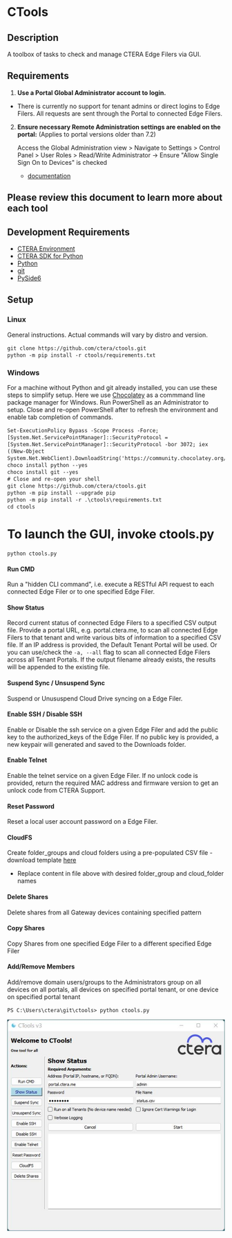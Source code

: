 # CTools

## Description

A toolbox of tasks to check and manage CTERA Edge Filers via GUI.

## Requirements

1. **Use a Portal Global Administrator account to login.**

- There is currently no support for tenant admins or direct logins to Edge Filers. All requests are sent through the Portal to connected Edge Filers.

2. **Ensure necessary Remote Administration settings are enabled on the portal:** (Applies to portal versions older than 7.2)

    Access the Global Administration view > Navigate to Settings > Control Panel > User Roles > Read/Write Administrator -> Ensure "Allow Single Sign On to Devices" is checked

    - [documentation](https://kb.ctera.com/v1/docs/en/customizing-administrator-roles-1?highlight=Allow%20Single%20Sign%20On%20to%20Devices) 

## Please review this document to learn more about each tool

## Development Requirements

- [CTERA Environment](https://www.ctera.com/)
- [CTERA SDK for Python](https://github.com/ctera/ctera-python-sdk)
- [Python](https://www.python.org/downloads/)
- [git](https://git-scm.com/)
- [PySide6](https://pypi.org/project/PySide6/)

## Setup

### Linux

General instructions. Actual commands will vary by distro and version.
```
git clone https://github.com/ctera/ctools.git
python -m pip install -r ctools/requirements.txt
```

### Windows

For a machine without Python and git already installed, you can use these steps to simplify setup.
Here we use [Chocolatey](https://chocolatey.org/) as a commmand line package manager for Windows.
Run PowerShell as an Administrator to setup. Close and re-open PowerShell
after to refresh the environment and enable tab completion of commands.

```
Set-ExecutionPolicy Bypass -Scope Process -Force; [System.Net.ServicePointManager]::SecurityProtocol = [System.Net.ServicePointManager]::SecurityProtocol -bor 3072; iex ((New-Object System.Net.WebClient).DownloadString('https://community.chocolatey.org/install.ps1'))
choco install python --yes
choco install git --yes
# Close and re-open your shell
git clone https://github.com/ctera/ctools.git
python -m pip install --upgrade pip
python -m pip install -r .\ctools\requirements.txt
cd ctools
```

# To launch the GUI, invoke ctools.py
```
python ctools.py
```

#### Run CMD 

Run a "hidden CLI command", i.e. execute a RESTful API request to each connected Edge Filer or to one specified Edge Filer.

#### Show Status

Record current status of connected Edge Filers to a specified CSV output file.
Provide a portal URL, e.g. portal.ctera.me, to scan all connected Edge Filers to that tenant and write various bits of
information to a specified CSV file.
If an IP address is provided, the Default Tenant Portal will be used.
Or you can use/check the `-a, --all` flag to scan all connected Edge Filers across all Tenant Portals.
If the output filename already exists, the results will be appended to the existing file.

#### Suspend Sync / Unsuspend Sync

Suspend or Unususpend Cloud Drive syncing on a Edge Filer.

#### Enable SSH / Disable SSH

Enable or Disable the ssh service on a given Edge Filer and add the public key to the authorized_keys of the Edge Filer.
If no public key is provided, a new keypair will generated and saved to the Downloads folder.

#### Enable Telnet

Enable the telnet service on a given Edge Filer. If no unlock code is provided, return the required MAC address
and firmware version to get an unlock code from CTERA Support.

#### Reset Password
Reset a local user account password on a Edge Filer.

#### CloudFS
Create folder_groups and cloud folders using a pre-populated CSV file - download template [here](./templates/cloud_folders.csv)
- Replace content in file above with desired folder_group and cloud_folder names

#### Delete Shares
Delete shares from all Gateway devices containing specified pattern

#### Copy Shares
Copy Shares from one specified Edge Filer to a different specified Edge Filer

#### Add/Remove Members
Add/remove domain users/groups to the Administrators group on all devices on all portals, all devices on specified portal tenant, or one device on specified portal tenant

```
PS C:\Users\ctera\git\ctools> python ctools.py
```
![ctools GUI screenshot](./images/screenshot-ctools-gui.jpg)
